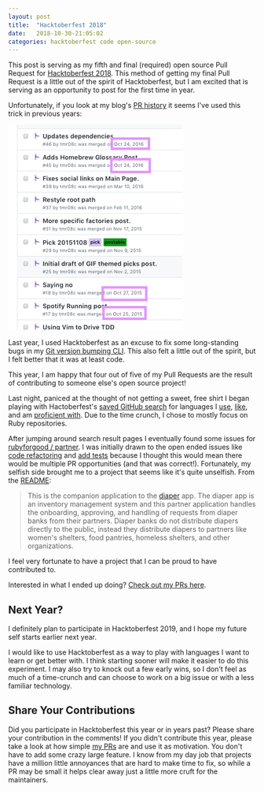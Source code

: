 ```yaml
---
layout: post
title:  "Hacktoberfest 2018"
date:   2018-10-30-21:05:02
categories: hacktoberfest code open-source
---
```



This post is serving as my fifth and final (required) open source Pull Request for [Hacktoberfest 2018](https://hacktoberfest.digitalocean.com/). This method of getting my final Pull Request is a little out of the spirit of Hacktoberfest, but I am excited that is serving as an opportunity to post for the first time in year.

Unfortunately, if you look at my blog's [PR history](https://github.com/tmr08c/tmr08c.github.io/pulls?q=is%3Apr+is%3Aclosed) it seems I've used this trick in previous years:

<img src='/images/blog-posts-in-october.png' />

Last year, I used Hacktoberfest as an excuse to fix some long-standing bugs in my [Git version bumping CLI](https://github.com/tmr08c/git_version_bumper/pulls?q=is%3Apr+is%3Aclosed). This also felt a little out of the spirit, but I felt better that it was at least code.

This year, I am happy that four out of five of my Pull Requests are the result of contributing to someone else's open source project!

Last night, paniced at the thought of not getting a sweet, free shirt I began playing with Hactoberfest's [saved GitHub search](https://github.com/search?q=label:hacktoberfest+state:open+type:issue) for languages I [use](https://github.com/search?l=JavaScript&q=label%3Ahacktoberfest+state%3Aopen+type%3Aissue&type=Issues), [like](https://github.com/search?l=TypeScript&q=label%3Ahacktoberfest+state%3Aopen+type%3Aissue&type=Issues), and am [proficient with](https://github.com/search?l=Ruby&q=label%3Ahacktoberfest+state%3Aopen+type%3Aissue&type=Issues). Due to the time crunch, I chose to mostly focus on Ruby repositories. 

After jumping around search result pages I eventually found some issues for [rubyforgood / partner](https://github.com/rubyforgood/partner). I was initially drawn to the open ended issues like [code refactoring](https://github.com/rubyforgood/partner/issues/32) and [add tests](https://github.com/rubyforgood/partner/issues/31) because I thought this would mean there would be multiple PR opportunities (and that was correct!). Fortunately, my selfish side brought me to a project that seems like it's quite unselfish. From the [README](https://github.com/rubyforgood/partner/blob/master/README.md):

> This is the companion application to the [diaper](https://github.com/rubyforgood/diaper) app. The diaper app is an inventory management system and this partner application handles the onboarding, approving, and handling of requests from diaper banks from their partners. Diaper banks do not distribute diapers directly to the public, instead they distribute diapers to partners like women's shelters, food pantries, homeless shelters, and other organizations.

I feel very fortunate to have a project that I can be proud to have contributed to. 

Interested in what I ended up doing? [Check out my PRs here](https://github.com/rubyforgood/partner/pulls?utf8=%E2%9C%93&q=is%3Apr+author%3Atmr08c).

## Next Year?

I definitely plan to participate in Hacktoberfest 2019, and I hope my future self starts earlier next year. 

I would like to use Hacktoberfest as a way to play with languages I want to learn or get better with. I think starting sooner will make it easier to do this experiment. I may also try to knock out a few early wins, so I don't feel as much of a time-crunch and can choose to work on a big issue or with a less familiar technology.

## Share Your Contributions 

Did you participate in Hacktoberfest this year or in years past? Please share your contribution in the comments! If you didn't contribute this year, please take a look at how simple [my PRs](https://github.com/rubyforgood/partner/pulls?utf8=%E2%9C%93&q=is%3Apr+author%3Atmr08c) are and use it as motivation. You don't have to add some crazy large feature. I know from my day job that projects have a million little annoyances that are hard to make time to fix, so while a PR may be small it helps clear away just a little more cruft for the maintainers.
